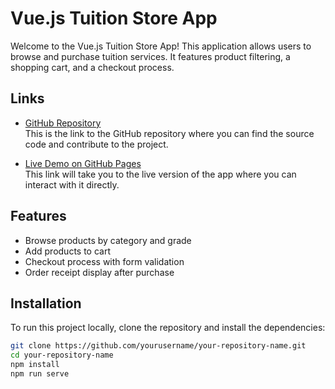 # Vue.js Tuition Store App

Welcome to the Vue.js Tuition Store App! This application allows users to browse and purchase tuition services.
It features product filtering, a shopping cart, and a checkout process.

## Links

- [GitHub Repository](https://github.com/yourusername/your-repository-name)  
  This is the link to the GitHub repository where you can find the source code and contribute to the project.

- [Live Demo on GitHub Pages](https://yourusername.github.io/your-repository-name)  
  This link will take you to the live version of the app where you can interact with it directly.

## Features

- Browse products by category and grade
- Add products to cart
- Checkout process with form validation
- Order receipt display after purchase

## Installation

To run this project locally, clone the repository and install the dependencies:

```bash
git clone https://github.com/yourusername/your-repository-name.git
cd your-repository-name
npm install
npm run serve
